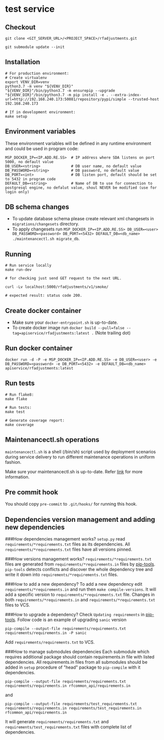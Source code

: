 test service
======================

Checkout
---
    git clone <GIT_SERVER_URL>/<PROJECT_SPACE>/rfadjustments.git

    git submodule update --init

Installation
---

    # For production environment:
    # Create virtualenv
    export VENV_DIR=venv
    python3.7 -m venv "${VENV_DIR}"
    "${VENV_DIR}"/bin/python3.7 -m ensurepip --upgrade
    "${VENV_DIR}"/bin/python3.7 -m pip install -e . --extra-index-url=http://192.168.240.173:50081/repository/pypi/simple --trusted-host 192.168.240.173

    # If in development environment:
    make setup

Environment variables
---
These environment variables will be defined in any runtime environment and could be used in program code:

    MSP_DOCKER_IP=<IP.ADD.RE.SS>  # IP address where SDA listens on port 5000, no default value
    DB_USER=<string>              # DB user name, no default value
    DB_PASSWORD=<string>          # DB password, no default value
    DB_PORT=<int>                 # DB listen port, default should be set to 5432 in program code
    DEFAULT_DB=<string>           # Name of DB to use for connection to postgresql engine, no defalut value, shoul NEVER be modified (use for login only)

DB schema changes
---
* To update database schema please create relevant xml changesets in `migrations/changesets` directory.
* To apply changesets run `MSP_DOCKER_IP=<IP.ADD.RE.SS> DB_USER=<user> DB_PASSWORD=<password> DB_PORT=<5432> DEFAULT_DB=<db_name> ./maintenancectl.sh migrate_db`.

Running
---
    # Run service locally
    make run-dev

    # for checking just send GET request to the next URL.

    curl -Lv localhost:5000/rfadjustments/v1/smoke/

    # expected result: status code 200.


Create docker container
---
* Make sure your `docker-entrypoint.sh` is up-to-date.
* To create docker image run `docker build --pull=false --tag=apiservice/rfadjustments:latest .` (Note trailing dot)

Run docker container
---
    docker run -d -P -e MSP_DOCKER_IP=<IP.ADD.RE.SS> -e DB_USER=<user> -e DB_PASSWORD=<password> -e DB_PORT=<5432> -e DEFAULT_DB=<db_name> apiservice/rfadjustments:latest

Run tests
---
    # Run flake8:
    make flake

    # Run tests:
    make test

    # Generate coverage report:
    make coverage

Maintenancectl.sh operations
---
`maintenancectl.sh` is a shell (/bin/sh) script used by deployment scenarios during service delivery to run different maintenance operations in uniform fashion.

Make sure your maintenancectl.sh is up-to-date. Refer [link](https://confluence.softserveinc.com/display/CISDMSP/Action+from+DevOps-team+side+for+new+service+creation) for more information.


Pre commit hook
---
You should copy `pre-commit` to `.git/hooks/` for running this hook.


Dependencies version management and adding new dependencies
---

###How dependencies management works?
`setup.py` read `requirements/*requirements.txt` files as its dependencies. All `requirements/*requirements.txt` files have all versions pinned.

###How versions management works?
`requirements/*requirements.txt` files are generated from `requirements/*requirements.in` files by [pip-tools](https://pypi.org/project/pip-tools/).
`pip-tools` detects conflicts and discover the whole dependency tree and write it down into `requirements/*requirements.txt` files.

###How to add a new dependency?
To add a new dependency edit `requirements/*requirements.in` and run then `make compile-versions`. It will add a specific version to `requirements/*requirements.txt` file.
Changes in both `requirements/*requirements.in` and `requirements/*requirements.txt` files to VCS.

###How to upgrade a dependency?
Check `Updating requirements` in [pip-tools](https://pypi.org/project/pip-tools/). Follow code is an example of upgrading `sanic` version


    pip-compile --output-file requirements/requirements.txt requirements/requirements.in -P sanic

Add `requirements/requirements.txt` to VCS.

###How to manage submodules dependencies
Each submodule which requires additional package should contain requirements.in file with listed dependencies. All requirements.in files from all submodules should be added in `setup` procedure of "head" package to `pip-compile` with it dependencies.


    pip-compile --output-file requirements/requirements.txt requirements/requirements.in rfcommon_api/requirements.in

and


    pip-compile --output-file requirements/test_requirements.txt requirements/requirements.in requirements/test_requirements.in rfcommon_api/requirements.in

It will generate `requirements/requirements.txt` and `requirements/test_requirements.txt` files with complete list of dependencies.
